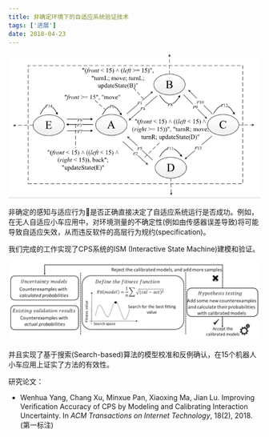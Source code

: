 ```yaml
---
title: 非确定环境下的自适应系统验证技术
tags: ['进展']
date: 2018-04-23
---
```


![](/content/robocar-model.png)

非确定的感知与适应行为是否正确直接决定了自适应系统运行是否成功。例如，在无人自适应小车应用中，对环境测量的不确定性(例如由传感器误差导致)将可能导致自适应失效，从而违反软件的高层行为规约(specification)。

我们完成的工作实现了CPS系统的ISM (Interactive State Machine)建模和验证。

<!--more-->

![](/content/robocar-search.png)

并且实现了基于搜索(Search-based)算法的模型校准和反例确认，在15个机器人小车应用上证实了方法的有效性。

研究论文：
* Wenhua Yang, Chang Xu, Minxue Pan, Xiaoxing Ma, Jian Lu. Improving Veriﬁcation Accuracy of CPS by Modeling and Calibrating Interaction Uncertainty. In *ACM Transactions on Internet Technology*, 18(2), 2018. (第一标注)